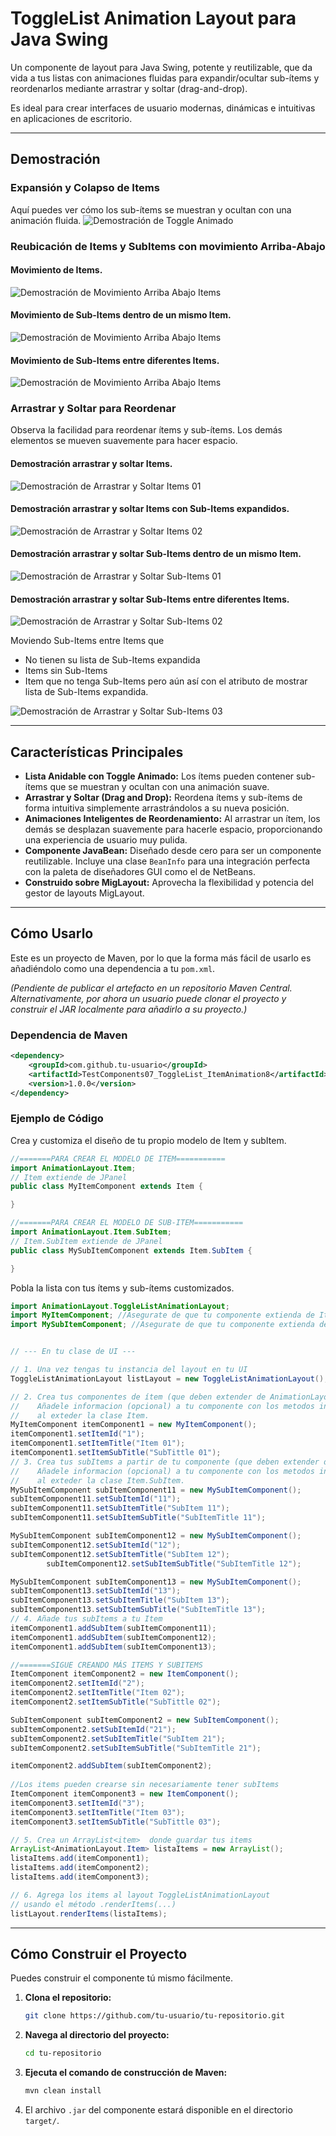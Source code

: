 # ToggleList Animation Layout para Java Swing

Un componente de layout para Java Swing, potente y reutilizable, que da vida a tus listas con animaciones fluidas para expandir/ocultar sub-ítems y reordenarlos mediante arrastrar y soltar (drag-and-drop).

Es ideal para crear interfaces de usuario modernas, dinámicas e intuitivas en aplicaciones de escritorio.

---

## Demostración

### Expansión y Colapso de Items
Aquí puedes ver cómo los sub-ítems se muestran y ocultan con una animación fluida.
![Demostración de Toggle Animado](https://github.com/JuanMonta/DnD_UnD_ToggleListAnimationLayout-For-Java-Swing/blob/master/gifs/AnimationItemShow.gif?raw=true)

### Reubicación de Items y SubItems con movimiento Arriba-Abajo
#### Movimiento de Items.
![Demostración de Movimiento Arriba Abajo Items ](https://github.com/JuanMonta/DnD_UnD_ToggleListAnimationLayout-For-Java-Swing/blob/master/gifs/AnimationItemUnD01.gif?raw=true)

#### Movimiento de Sub-Items dentro de un mismo Item.
![Demostración de Movimiento Arriba Abajo Items ](https://github.com/JuanMonta/DnD_UnD_ToggleListAnimationLayout-For-Java-Swing/blob/master/gifs/AnimationSubItemUnD01.gif?raw=true)

#### Movimiento de Sub-Items entre diferentes Items.
![Demostración de Movimiento Arriba Abajo Items ](https://github.com/JuanMonta/DnD_UnD_ToggleListAnimationLayout-For-Java-Swing/blob/master/gifs/AnimationSubItemUnD02.gif?raw=true)

### Arrastrar y Soltar para Reordenar
Observa la facilidad para reordenar ítems y sub-ítems. Los demás elementos se mueven suavemente para hacer espacio.

#### Demostración arrastrar y soltar Items.
![Demostración de Arrastrar y Soltar Items 01](https://github.com/JuanMonta/DnD_UnD_ToggleListAnimationLayout-For-Java-Swing/blob/master/gifs/AnimationItemDnD01.gif?raw=true)

#### Demostración arrastrar y soltar Items con Sub-Items expandidos.
![Demostración de Arrastrar y Soltar Items 02](https://github.com/JuanMonta/DnD_UnD_ToggleListAnimationLayout-For-Java-Swing/blob/master/gifs/AnimationItemDnD02.gif?raw=true)

#### Demostración arrastrar y soltar Sub-Items dentro de un mismo Item.
![Demostración de Arrastrar y Soltar Sub-Items 01](https://github.com/JuanMonta/DnD_UnD_ToggleListAnimationLayout-For-Java-Swing/blob/master/gifs/AnimationSubItemDnD01.gif?raw=true)

#### Demostración arrastrar y soltar Sub-Items entre diferentes Items.
![Demostración de Arrastrar y Soltar Sub-Items 02](https://github.com/JuanMonta/DnD_UnD_ToggleListAnimationLayout-For-Java-Swing/blob/master/gifs/AnimationSubItemDnD02.gif?raw=true)

Moviendo Sub-Items entre Items que 
- No tienen su lista de Sub-Items expandida
- Items sin Sub-Items
- Item que no tenga Sub-Items pero aún así con el atributo de mostrar lista de Sub-Items expandida.

![Demostración de Arrastrar y Soltar Sub-Items 03](https://github.com/JuanMonta/DnD_UnD_ToggleListAnimationLayout-For-Java-Swing/blob/master/gifs/AnimationSubItemDnD03.gif?raw=true)


---

## Características Principales

- **Lista Anidable con Toggle Animado:** Los ítems pueden contener sub-ítems que se muestran y ocultan con una animación suave.
- **Arrastrar y Soltar (Drag and Drop):** Reordena ítems y sub-ítems de forma intuitiva simplemente arrastrándolos a su nueva posición.
- **Animaciones Inteligentes de Reordenamiento:** Al arrastrar un ítem, los demás se desplazan suavemente para hacerle espacio, proporcionando una experiencia de usuario muy pulida.
- **Componente JavaBean:** Diseñado desde cero para ser un componente reutilizable. Incluye una clase `BeanInfo` para una integración perfecta con la paleta de diseñadores GUI como el de NetBeans.
- **Construido sobre MigLayout:** Aprovecha la flexibilidad y potencia del gestor de layouts MigLayout.

---

## Cómo Usarlo

Este es un proyecto de Maven, por lo que la forma más fácil de usarlo es añadiéndolo como una dependencia a tu `pom.xml`.

*(Pendiente de publicar el artefacto en un repositorio Maven Central. Alternativamente, por ahora un usuario puede clonar el proyecto y construir el JAR localmente para añadirlo a su proyecto.)*

### Dependencia de Maven

```xml
<dependency>
    <groupId>com.github.tu-usuario</groupId>
    <artifactId>TestComponents07_ToggleList_ItemAnimation8</artifactId>
    <version>1.0.0</version>
</dependency>
```

### Ejemplo de Código
Crea y customiza el diseño de tu propio modelo de Item y subItem.
```java
//=======PARA CREAR EL MODELO DE ITEM===========
import AnimationLayout.Item;
// Item extiende de JPanel
public class MyItemComponent extends Item {

}

//=======PARA CREAR EL MODELO DE SUB-ITEM===========
import AnimationLayout.Item.SubItem;
// Item.SubItem extiende de JPanel
public class MySubItemComponent extends Item.SubItem {

}
```
Pobla la lista con tus ítems y sub-ítems customizados.

```java
import AnimationLayout.ToggleListAnimationLayout;
import MyItemComponent; //Asegurate de que tu componente extienda de Item.
import MySubItemComponent; //Asegurate de que tu componente extienda de Item.SubItem.


// --- En tu clase de UI ---

// 1. Una vez tengas tu instancia del layout en tu UI
ToggleListAnimationLayout listLayout = new ToggleListAnimationLayout();

// 2. Crea tus componentes de ítem (que deben extender de AnimationLayout.Item)
//    Añadele informacion (opcional) a tu componente con los metodos incluidos 
//    al exteder la clase Item.
MyItemComponent itemComponent1 = new MyItemComponent();
itemComponent1.setItemId("1");
itemComponent1.setItemTitle("Item 01");
itemComponent1.setItemSubTitle("SubTittle 01");
// 3. Crea tus subItems a partir de tu componente (que deben extender de AnimationLayout.Item.SubItem)
//    Añadele informacion (opcional) a tu componente con los metodos incluidos 
//    al exteder la clase Item.SubItem.
MySubItemComponent subItemComponent11 = new MySubItemComponent();
subItemComponent11.setSubItemId("11");
subItemComponent11.setSubItemTitle("SubItem 11");
subItemComponent11.setSubItemSubTitle("SubItemTitle 11");

MySubItemComponent subItemComponent12 = new MySubItemComponent();
subItemComponent12.setSubItemId("12");
subItemComponent12.setSubItemTitle("SubItem 12");
        subItemComponent12.setSubItemSubTitle("SubItemTitle 12");

MySubItemComponent subItemComponent13 = new MySubItemComponent();
subItemComponent13.setSubItemId("13");
subItemComponent13.setSubItemTitle("SubItem 13");
subItemComponent13.setSubItemSubTitle("SubItemTitle 13");
// 4. Añade tus subItems a tu Item
itemComponent1.addSubItem(subItemComponent11);
itemComponent1.addSubItem(subItemComponent12);
itemComponent1.addSubItem(subItemComponent13);

//=======SIGUE CREANDO MÁS ITEMS Y SUBITEMS
ItemComponent itemComponent2 = new ItemComponent();
itemComponent2.setItemId("2");
itemComponent2.setItemTitle("Item 02");
itemComponent2.setItemSubTitle("SubTittle 02");

SubItemComponent subItemComponent2 = new SubItemComponent();
subItemComponent2.setSubItemId("21");
subItemComponent2.setSubItemTitle("SubItem 21");
subItemComponent2.setSubItemSubTitle("SubItemTitle 21");

itemComponent2.addSubItem(subItemComponent2);
        
//Los items pueden crearse sin necesariamente tener subItems
ItemComponent itemComponent3 = new ItemComponent();
itemComponent3.setItemId("3");
itemComponent3.setItemTitle("Item 03");
itemComponent3.setItemSubTitle("SubTittle 03");

// 5. Crea un ArrayList<item>  donde guardar tus items
ArrayList<AnimationLayout.Item> listaItems = new ArrayList();
listaItems.add(itemComponent1);
listaItems.add(itemComponent2);
listaItems.add(itemComponent3);

// 6. Agrega los items al layout ToggleListAnimationLayout 
// usando el método .renderItems(...)
listLayout.renderItems(listaItems);
```

---

## Cómo Construir el Proyecto

Puedes construir el componente tú mismo fácilmente.

1.  **Clona el repositorio:**
    ```sh
    git clone https://github.com/tu-usuario/tu-repositorio.git
    ```
2.  **Navega al directorio del proyecto:**
    ```sh
    cd tu-repositorio
    ```
3.  **Ejecuta el comando de construcción de Maven:**
    ```sh
    mvn clean install
    ```
4.  El archivo `.jar` del componente estará disponible en el directorio `target/`.
